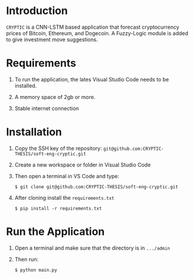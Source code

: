 # Introduction #
`CRYPTIC` is a CNN-LSTM based application that forecast cryptocurrency prices of Bitcoin, Ethereum, and Dogecoin.
A Fuzzy-Logic module is added to give investment move suggestions.

# Requirements #
1. To run the application, the lates Visual Studio Code needs to be installed.

2. A memory space of 2gb or more.

3. Stable internet connection

# Installation #
1. Copy the SSH key of the repository: `git@github.com:CRYPTIC-THESIS/soft-eng-cryptic.git`

2. Create a new workspace or folder in Visual Studio Code

3. Then open a terminal in VS Code and type:
    
    ```
    $ git clone git@github.com:CRYPTIC-THESIS/soft-eng-cryptic.git
    ```
    
4. After cloning install the `requirements.txt`

    ```
    $ pip install -r requirements.txt
    ```

# Run the Application #
1. Open a terminal and make sure that the directory is in `.../admin`

2. Then run:

    ```
    $ python main.py
    ```
